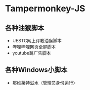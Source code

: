# Tampermonkey-JS
## 各种油猴脚本

- UESTC网上评教油猴脚本
- 哔哩哔哩网页全屏脚本
- youtube跳广告脚本

## 各种Windows小脚本


- 那维莱特滋水（管理员身份运行）
